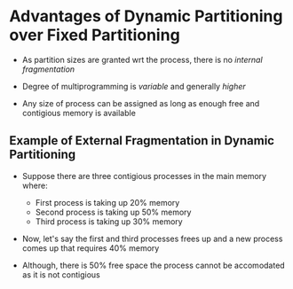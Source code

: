 # Advantages of Dynamic Partitioning over Fixed Partitioning

- As partition sizes are granted wrt the process, there is no *internal fragmentation*

- Degree of multiprogramming is *variable* and generally *higher*

- Any size of process can be assigned as long as enough free and contigious memory
is available

## Example of External Fragmentation in Dynamic Partitioning

- Suppose there are three contigious processes in the main memory where:
  - First process is taking up 20% memory
  - Second process is taking up 50% memory
  - Third process is taking up 30% memory

- Now, let's say the first and third processes frees up and a new process comes
up that requires 40% memory

- Although, there is 50% free space the process cannot be accomodated as it is not
contigious
